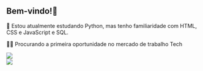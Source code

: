## Bem-vindo!👋

📖 Estou atualmente estudando Python, mas tenho familiaridade com HTML, CSS e JavaScript e SQL.

👨‍💼 Procurando a primeira oportunidade no mercado de trabalho Tech

<div>  
  <div>
    <img height-"180em" src="https://github-readme-stats.vercel.app/api?username=LohanConrado&show_icons=true&theme=tokyonight&include_all_commits=true&count_private-true"/›
    <img height-"180em" src="https://github-readme-stats.vercel.app/api/top-langs/?username=LohanConrado&layout=compact&langs_count=16&theme=tokyonight"/>
  </div>
  <div>
    <img src="LohanConrado/html-5.pgn/">
  </div>
</div>
